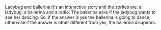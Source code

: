 Ladybug and ballerina
It's an interactive story and the sprites are: a ladybug, a ballerina and a radio. The ballerina asks if the ladybug wants to see her dancing. So, if the answer is yes the ballerina is going to dance, otherwise if the answer is other different from yes, the ballerina disapears.
